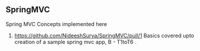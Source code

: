 ## SpringMVC
Spring MVC Concepts implemented here


1. https://github.com/NideeshSurya/SpringMVC/pull/1
	Basics covered upto creation of a sample spring mvc app, B - T1toT6 .
